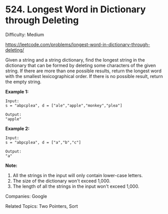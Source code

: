 # 524. Longest Word in Dictionary through Deleting

Difficulty: Medium

https://leetcode.com/problems/longest-word-in-dictionary-through-deleting/

Given a string and a string dictionary, find the longest string in the dictionary that can be formed by deleting some characters of the given string. If there are more than one possible results, return the longest word with the smallest lexicographical order. If there is no possible result, return the empty string.

**Example 1:**
```
Input:
s = "abpcplea", d = ["ale","apple","monkey","plea"]

Output: 
"apple"
```
**Example 2:**
```
Input:
s = "abpcplea", d = ["a","b","c"]

Output: 
"a"
```
**Note:**
1. All the strings in the input will only contain lower-case letters.
2. The size of the dictionary won't exceed 1,000.
3. The length of all the strings in the input won't exceed 1,000.

Companies: Google

Related Topics: Two Pointers, Sort
